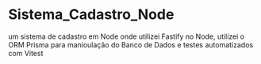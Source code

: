 # Sistema_Cadastro_Node
um sistema de cadastro em Node onde utilizei Fastify no Node, utilizei o ORM Prisma para manioulação do Banco de Dados e testes automatizados com Vitest
